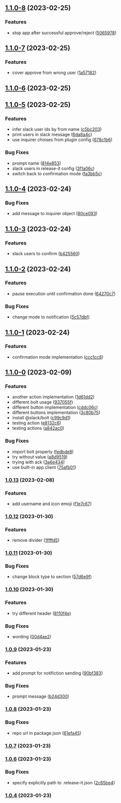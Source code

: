 

## [1.1.0-8](https://github.com/lightness/release-it-slack-notification-plugin/compare/1.1.0-7...1.1.0-8) (2023-02-25)


### Features

* stop app after successful approve/reject ([5065978](https://github.com/lightness/release-it-slack-notification-plugin/commit/50659788ed9fe923f46e89fbac205fb24793a2b6))

## [1.1.0-7](https://github.com/lightness/release-it-slack-notification-plugin/compare/1.1.0-6...1.1.0-7) (2023-02-25)


### Features

* cover approve from wrong user ([1a57182](https://github.com/lightness/release-it-slack-notification-plugin/commit/1a571828a1cfcb2c326c34fce1ab66864853204b))

## [1.1.0-6](https://github.com/lightness/release-it-slack-notification-plugin/compare/1.1.0-5...1.1.0-6) (2023-02-25)

## [1.1.0-5](https://github.com/lightness/release-it-slack-notification-plugin/compare/1.1.0-4...1.1.0-5) (2023-02-25)


### Features

* infer slack user ids by from name ([c5bc203](https://github.com/lightness/release-it-slack-notification-plugin/commit/c5bc203b8315c025e61cd23b09b69f113edae72a))
* print users in slack message ([6da8a4c](https://github.com/lightness/release-it-slack-notification-plugin/commit/6da8a4c07d9fcee72f698af557229ca16b1c99b4))
* use inquirer choises from plugin config ([678c1b6](https://github.com/lightness/release-it-slack-notification-plugin/commit/678c1b69f70114db6494e1abd9926799e99e459c))


### Bug Fixes

* prompt name ([814e853](https://github.com/lightness/release-it-slack-notification-plugin/commit/814e853528983a09f76b9bf1e6108e6c25345449))
* slack users in release-it config ([3f1a06c](https://github.com/lightness/release-it-slack-notification-plugin/commit/3f1a06c3f29db09b99119eb7eb42cca8ed0ee8a4))
* switch back to confirmation mode ([fa3bb5c](https://github.com/lightness/release-it-slack-notification-plugin/commit/fa3bb5cd568c1f50420876fec91d641b8bd1147b))

## [1.1.0-4](https://github.com/lightness/release-it-slack-notification-plugin/compare/1.1.0-3...1.1.0-4) (2023-02-24)


### Bug Fixes

* add message to inquirer object ([80ce093](https://github.com/lightness/release-it-slack-notification-plugin/commit/80ce0936e82796a8293e8fe1200bf4ddb208ad06))

## [1.1.0-3](https://github.com/lightness/release-it-slack-notification-plugin/compare/1.1.0-2...1.1.0-3) (2023-02-24)


### Features

* slack users to confirm ([b425560](https://github.com/lightness/release-it-slack-notification-plugin/commit/b4255603c3f4ed15e3ae9847cdeb0a2717cad228))

## [1.1.0-2](https://github.com/lightness/release-it-slack-notification-plugin/compare/1.1.0-1...1.1.0-2) (2023-02-24)


### Features

* pause execution until confirmation done ([64270c7](https://github.com/lightness/release-it-slack-notification-plugin/commit/64270c772a78ded0c6744bcb3c04ec421701a5ef))


### Bug Fixes

* change mode to notification ([5c57dbf](https://github.com/lightness/release-it-slack-notification-plugin/commit/5c57dbf96d039529dc2490a692d982fa62fd1218))

## [1.1.0-1](https://github.com/lightness/release-it-slack-notification-plugin/compare/1.1.0-0...1.1.0-1) (2023-02-24)


### Features

* confirmation mode implementation ([ccc1cc8](https://github.com/lightness/release-it-slack-notification-plugin/commit/ccc1cc8de9e1902e9f1ce8a143733381a06fdec8))

## [1.1.0-0](https://github.com/lightness/release-it-slack-notification-plugin/compare/1.0.13...1.1.0-0) (2023-02-09)


### Features

* another action implementation ([1d61dd2](https://github.com/lightness/release-it-slack-notification-plugin/commit/1d61dd2b28a64fbf66a79f137df8f05d1f904b67))
* different bolt usage ([937055f](https://github.com/lightness/release-it-slack-notification-plugin/commit/937055f93551f47fcd618d4e3f2f79a28f995959))
* different button implementation ([cddc06c](https://github.com/lightness/release-it-slack-notification-plugin/commit/cddc06cc054bf8c4da0a4aba371cbf0585b7251f))
* different buttons implementation ([3c80b75](https://github.com/lightness/release-it-slack-notification-plugin/commit/3c80b7563d3f32ae118a6a7b83797c06b2564946))
* install @slack/bolt ([c99c9d1](https://github.com/lightness/release-it-slack-notification-plugin/commit/c99c9d1ac83214792285b0fb7eb8c74d11a49a6b))
* testing action ([e8132c6](https://github.com/lightness/release-it-slack-notification-plugin/commit/e8132c63008b548a5c4eb9e9d0a85a81c1aedeaa))
* testing actions ([a842ac0](https://github.com/lightness/release-it-slack-notification-plugin/commit/a842ac08b9cff4db1482c45b4c73a5b091f0ad88))


### Bug Fixes

* import bolt properly ([fedbde8](https://github.com/lightness/release-it-slack-notification-plugin/commit/fedbde8a4a933bfd7fde348b58023ab6cd5d4b7a))
* try without value ([a8d9519](https://github.com/lightness/release-it-slack-notification-plugin/commit/a8d95192866c321772cdde420bbed284096ff7bd))
* trying with ack ([3a6e434](https://github.com/lightness/release-it-slack-notification-plugin/commit/3a6e434e79be7a97c113d211429471feed52a56d))
* use built-in app client ([75afb01](https://github.com/lightness/release-it-slack-notification-plugin/commit/75afb01cf28c7ecf2665b1a631c50afd3bf6deaa))

### [1.0.13](https://github.com/lightness/release-it-slack-notification-plugin/compare/1.0.12...1.0.13) (2023-02-08)


### Features

* add username and icon emoji ([f1e7c67](https://github.com/lightness/release-it-slack-notification-plugin/commit/f1e7c67407df366d160c029651f93a01b7c51d06))

### [1.0.12](https://github.com/lightness/release-it-slack-notification-plugin/compare/1.0.11...1.0.12) (2023-01-30)


### Features

* remove divider ([1ffffd5](https://github.com/lightness/release-it-slack-notification-plugin/commit/1ffffd5ef780604f2733ad715a2ba28bcc1605b6))

### [1.0.11](https://github.com/lightness/release-it-slack-notification-plugin/compare/1.0.10...1.0.11) (2023-01-30)


### Bug Fixes

* change block type to section ([57d6e9f](https://github.com/lightness/release-it-slack-notification-plugin/commit/57d6e9fe0b6c88b8e97910037208793de971774c))

### [1.0.10](https://github.com/lightness/release-it-slack-notification-plugin/compare/1.0.9...1.0.10) (2023-01-30)


### Features

* try different header ([8110f4e](https://github.com/lightness/release-it-slack-notification-plugin/commit/8110f4e765046329b2789061c97214cf80b23c24))


### Bug Fixes

* wording ([00d4ae2](https://github.com/lightness/release-it-slack-notification-plugin/commit/00d4ae2da038e01e2db6c1bdcdc660253584237a))

### [1.0.9](https://github.com/lightness/release-it-slack-notification-plugin/compare/1.0.8...1.0.9) (2023-01-23)


### Features

* add prompt for notifiction sending ([90bf383](https://github.com/lightness/release-it-slack-notification-plugin/commit/90bf383b82e086c67b8df4d052c92bf15a78215a))


### Bug Fixes

* prompt message ([b24d300](https://github.com/lightness/release-it-slack-notification-plugin/commit/b24d300c8ee67dc3d6487e5fe5b31747ad9e5766))

### [1.0.8](https://github.com/lightness/release-it-slack-notification-plugin/compare/1.0.7...1.0.8) (2023-01-23)


### Bug Fixes

* repo url in package.json ([61efa45](https://github.com/lightness/release-it-slack-notification-plugin/commit/61efa45dd25565fd589ce4bb632e3333d9588a19))

### [1.0.7](https://github.com/my/awesome-plugin/compare/1.0.6...1.0.7) (2023-01-23)

### [1.0.6](https://github.com/my/awesome-plugin/compare/1.0.5...1.0.6) (2023-01-23)


### Bug Fixes

* specify explicitly path to .release-it.json ([2c65be4](https://github.com/my/awesome-plugin/commit/2c65be4576bccadd24bd0cea7dc08d5b02ef6303))

### [1.0.4](https://github.com/my/awesome-plugin/compare/1.0.3...1.0.4) (2023-01-23)